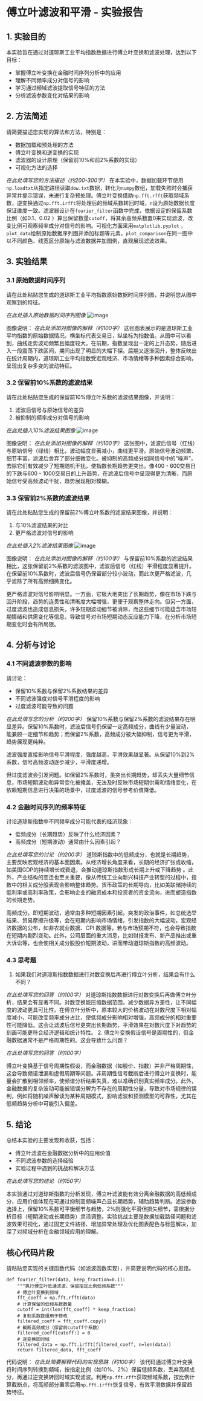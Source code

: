 # 傅立叶滤波和平滑 - 实验报告

## 1. 实验目的

本实验旨在通过对道琼斯工业平均指数数据进行傅立叶变换和滤波处理，达到以下目标：
- 掌握傅立叶变换在金融时间序列分析中的应用
- 理解不同频率成分对信号的影响
- 学习通过频域滤波提取信号特征的方法
- 分析滤波参数变化对结果的影响

## 2. 方法简述

请简要描述您实现的算法和方法，特别是：
- 数据加载和预处理的方法
- 傅立叶变换和逆变换的实现
- 滤波器的设计原理（保留前10%和前2%系数的实现）
- 可视化方法的选择

_在此处填写您的方法描述（约200-300字）_
在本实验中，数据加载环节使用`np.loadtxt`从指定路径读取`dow.txt`数据，转化为`numpy`数组，加载失败时会捕获异常并提示错误，未进行复杂预处理。傅立叶变换借助`np.fft.rfft`获取频域系数，逆变换通过`np.fft.irfft`将处理后的频域系数转回时域，`n`设为原始数据长度保证维度一致。滤波器设计在`fourier_filter`函数中完成，依据设定的保留系数比例（如0.1、0.02 ）算出保留数量`cutoff`，将其余高频系数置0来实现滤波，改变比例可观察频率成分对信号的影响。可视化方面采用`matplotlib.pyplot` ，`plot_data`绘制原始数据序列图并添加标题等元素，`plot_comparison`在同一图中以不同颜色、线宽区分原始与滤波数据并加图例，直观展现滤波效果。 
## 3. 实验结果

### 3.1 原始数据时间序列

请在此处粘贴您生成的道琼斯工业平均指数原始数据时间序列图，并说明您从图中观察到的特征。

_在此处插入原始数据时间序列图像_
![image](https://github.com/user-attachments/assets/51ddbf63-a4ee-4a49-8e1a-b4e0b476e82f)


图像说明：
_在此处添加对图像的解释（约100字）_
这张图表展示的是道琼斯工业平均指数的原始数据情况。横坐标代表交易日，纵坐标为指数值。从图中可以看到，曲线走势波动频繁且幅度较大。在前期，指数呈现出一定的上升态势，随后进入一段震荡下跌区间，期间出现了明显的大幅下探。后期又逐渐回升，整体反映出在统计周期内，道琼斯工业平均指数受宏观经济、市场情绪等多种因素综合影响，呈现出复杂多变的波动特征。 
### 3.2 保留前10%系数的滤波结果

请在此处粘贴您生成的保留前10%傅立叶系数的滤波结果图像，并说明：
1. 滤波后信号与原始信号的差异
2. 被抑制的频率成分对信号的影响

_在此处插入10%滤波结果图像_
![image](https://github.com/user-attachments/assets/ce24b31c-2b49-4e1b-8c20-9ee366edf7ee)

图像说明：
_在此处添加对图像的解释（约100字）_
这张图中，滤波后信号（红线）与原始信号（绿线）相比，波动幅度显著减小，曲线更平滑。原始信号波动频繁、细节丰富，滤波后舍弃了部分细微变化。被抑制的高频成分如同信号中的“噪声”，去除它们有效减少了短期随机干扰，使指数长期趋势更突出。像400 - 600交易日的下跌与600 - 1000交易日的上升趋势，在滤波后信号中呈现得更为清晰，而原始信号受高频波动干扰，趋势展现相对模糊。 
### 3.3 保留前2%系数的滤波结果

请在此处粘贴您生成的保留前2%傅立叶系数的滤波结果图像，并说明：
1. 与10%滤波结果的对比
2. 更严格滤波对信号的影响

_在此处插入2%滤波结果图像_
![image](https://github.com/user-attachments/assets/ccae4460-521d-4190-b00c-da0dc1b5760d)

图像说明：
_在此处添加对图像的解释（约100字）_
与保留前10%系数的滤波结果相比，这张保留前2%系数的滤波图中，滤波后信号（红线）平滑程度显著提升。在保留前10%系数时，滤波后信号仍保留部分较小波动，而此次更严格滤波，几乎滤除了所有高频细微变化。

更严格滤波对信号影响明显。一方面，它极大地突出了长期趋势，像在市场下跌与回升阶段，趋势的连贯性和清晰度大幅增强，更便于观察整体走向。但另一方面，过度滤波也造成信息损失，许多短期波动细节被消除，而这些细节可能蕴含市场短期情绪和供需变化等信息，导致信号对市场短期动态反应能力下降，在分析市场短期变化时会有所局限。 
## 4. 分析与讨论

### 4.1 不同滤波参数的影响

请讨论：
- 保留10%系数与保留2%系数结果的差异
- 不同滤波强度对信号平滑程度的影响
- 过度滤波可能导致的问题

_在此处填写您的分析（约200字）_
保留10%系数与保留2%系数的滤波结果存在明显差异。保留10%系数时，滤波后信号仍保留一定高频成分，曲线有少量波动，能兼顾一定细节和趋势；而保留2%系数，高频成分被大幅抑制，信号更为平滑，趋势展现更纯粹。

滤波强度直接影响信号平滑程度，强度越高，平滑效果越显著。从保留10%到2%系数，信号高频波动逐步减少，平滑度递增。

但过度滤波会引发问题。如保留2%系数时，虽突出长期趋势，却丢失大量细节信息，市场短期波动和异常变化被掩盖，无法及时反映市场短期供需和情绪变化，在依赖短期信息进行决策的场景中，过度滤波的信号参考价值降低。 
### 4.2 金融时间序列的频率特征

讨论道琼斯指数中不同频率成分可能代表的经济现象：
- 低频成分（长期趋势）反映了什么经济因素？
- 高频成分（短期波动）通常由什么因素引起？

_在此处填写您的讨论（约200字）_
道琼斯指数中的低频成分，也就是长期趋势，主要反映宏观经济的基本面因素。从经济增长角度来看，长期的经济扩张或收缩，如美国GDP的持续增长或衰退，会推动道琼斯指数形成长期上升或下降趋势 。此外，产业结构的变迁也至关重要，像从传统工业向新兴科技产业转型的过程中，指数中的相关成分股表现会影响整体趋势。货币政策的长期导向，比如美联储持续的低利率或高利率政策，会影响企业的融资成本和投资者的资金流向，进而塑造指数的长期走势。

高频成分，即短期波动，通常由多种短期因素引起。突发的政治事件，如总统选举结果、贸易摩擦升级等，会在短期内影响市场情绪，引发指数的大幅波动。宏观经济数据的公布，如非农就业数据、CPI 数据等，若与市场预期不符，也会导致指数在短期内剧烈变动。此外，公司层面的重大消息，比如财报发布、新产品推出或重大诉讼等，也会使相关成分股股价短期波动，进而带动道琼斯指数的高频波动。 
### 4.3 思考题

1. 如果我们对道琼斯指数数据进行对数变换后再进行傅立叶分析，结果会有什么不同？

_在此处填写您的回答（约100字）_
对道琼斯指数数据进行对数变换后再做傅立叶分析，结果会有显著不同。对数变换能压缩数据范围，减少数据异方差性，让不同幅度的波动更具可比性。在傅立叶分析中，原本较大的价格波动在对数尺度下相对幅度减小，可能改变频率成分占比，使低频成分影响相对增强，高频成分的相对重要性可能降低。这会让滤波后信号更突出长期趋势，平滑效果在对数尺度下对趋势的刻画可能更符合经济逻辑和统计特性。 
2. 傅立叶变换假设信号是周期性的，但金融数据通常不是严格周期性的。这会导致什么问题？

_在此处填写您的回答（约100字）_

傅立叶变换基于信号周期性假设，而金融数据（如股价、指数）并非严格周期性，这会导致频谱泄漏和虚假周期等问题。非周期性信号截断后进行傅立叶变换时，能量会扩散到相邻频率，使频谱分析结果失真，难以准确识别真实频率成分。此外，金融数据的复杂波动可能被错误分解为不存在的周期性分量，导致对市场规律的误判，例如将随机噪声解读为某种周期模式，影响滤波和预测模型的可靠性，尤其在低频趋势分析中可能引入偏差。
## 5. 结论

总结本实验的主要发现和收获，包括：
- 傅立叶滤波在金融数据分析中的应用价值
- 不同滤波参数的选择经验
- 实验过程中遇到的挑战和解决方法

_在此处填写您的结论（约150字）_

本实验通过对道琼斯指数的分析发现，傅立叶滤波能有效分离金融数据的高低频成分，应用价值体现在可通过抑制高频噪声凸显长期趋势，辅助趋势判断。滤波参数选择上，保留10%系数可平衡细节与趋势，2%则强化平滑但损失细节，需根据分析目标（短期波动或长期趋势）灵活调整。实验挑战主要是数据加载路径问题和滤波效果可视化，通过固定文件路径、增加异常处理及优化图表配色与标签解决，加深了对频域分析在金融领域应用的理解。
## 核心代码片段

请粘贴您实现的关键函数代码（如滤波函数实现），并简要说明代码的核心思路。

```
def fourier_filter(data, keep_fraction=0.1):
    """执行傅立叶低通滤波，保留指定比例低频系数"""
    # 傅立叶变换到频域
    fft_coeff = np.fft.rfft(data)
    # 计算保留的低频系数数量
    cutoff = int(len(fft_coeff) * keep_fraction)
    # 复制系数数组用于修改
    filtered_coeff = fft_coeff.copy()
    # 截断高频成分（保留前cutoff个系数）
    filtered_coeff[cutoff:] = 0
    # 逆变换回时域
    filtered_data = np.fft.irfft(filtered_coeff, n=len(data))
    return filtered_data, fft_coeff
```

代码说明：
_在此处简要解释代码的实现思路（约100字）_
该代码通过傅立叶变换将时间序列转换到频域，按指定比例（如10%、2%）保留低频系数，丢弃高频成分，再通过逆变换转回时域实现滤波。利用`np.fft.rfft`获取频域系数，按比例计算截断点，将高频部分置零后用`np.fft.irfft`恢复信号，有效平滑数据并保留趋势特征。
